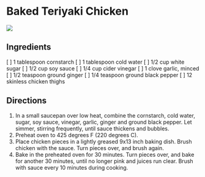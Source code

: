 # Baked Teriyaki Chicken

![](http://images.media-allrecipes.com/userphotos/250x250/00/38/48/384820.jpg)

## Ingredients

[ ] 1 tablespoon cornstarch
[ ] 1 tablespoon cold water
[ ] 1/2 cup white sugar
[ ] 1/2 cup soy sauce
[ ] 1/4 cup cider vinegar
[ ] 1 clove garlic, minced
[ ] 1/2 teaspoon ground ginger
[ ] 1/4 teaspoon ground black pepper
[ ] 12 skinless chicken thighs

## Directions

1. In a small saucepan over low heat, combine the cornstarch, cold water, sugar, soy sauce, vinegar, garlic, ginger and ground black pepper. Let simmer, stirring frequently, until sauce thickens and bubbles.
2. Preheat oven to 425 degrees F (220 degrees C).
3. Place chicken pieces in a lightly greased 9x13 inch baking dish. Brush chicken with the sauce. Turn pieces over, and brush again.
4. Bake in the preheated oven for 30 minutes. Turn pieces over, and bake for another 30 minutes, until no longer pink and juices run clear. Brush with sauce every 10 minutes during cooking.